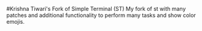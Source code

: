 #Krishna Tiwari's Fork of Simple Terminal (ST)
My fork of st with many patches and additional functionality to perform many tasks and show color emojis.

